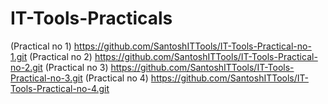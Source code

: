 # IT-Tools-Practicals
(Practical no 1) https://github.com/SantoshITTools/IT-Tools-Practical-no-1.git (Practical no 2) https://github.com/SantoshITTools/IT-Tools-Practical-no-2.git (Practical no 3) https://github.com/SantoshITTools/IT-Tools-Practical-no-3.git (Practical no 4) https://github.com/SantoshITTools/IT-Tools-Practical-no-4.git
